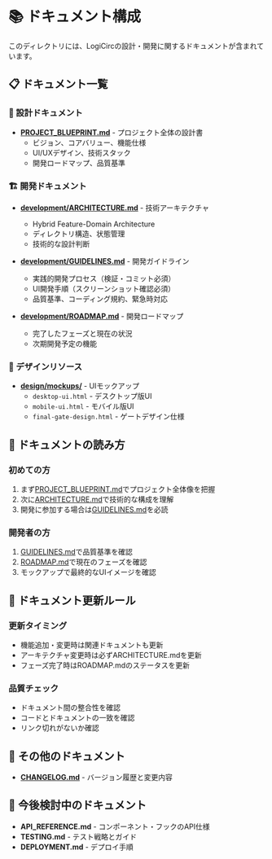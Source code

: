 # 📚 ドキュメント構成

このディレクトリには、LogiCircの設計・開発に関するドキュメントが含まれています。

## 📋 ドキュメント一覧

### 🎯 設計ドキュメント
- **[PROJECT_BLUEPRINT.md](./PROJECT_BLUEPRINT.md)** - プロジェクト全体の設計書
  - ビジョン、コアバリュー、機能仕様
  - UI/UXデザイン、技術スタック
  - 開発ロードマップ、品質基準

### 🏗️ 開発ドキュメント
- **[development/ARCHITECTURE.md](./development/ARCHITECTURE.md)** - 技術アーキテクチャ
  - Hybrid Feature-Domain Architecture
  - ディレクトリ構造、状態管理
  - 技術的な設計判断

- **[development/GUIDELINES.md](./development/GUIDELINES.md)** - 開発ガイドライン
  - 実践的開発プロセス（検証・コミット必須）
  - UI開発手順（スクリーンショット確認必須）
  - 品質基準、コーディング規約、緊急時対応

- **[development/ROADMAP.md](./development/ROADMAP.md)** - 開発ロードマップ
  - 完了したフェーズと現在の状況
  - 次期開発予定の機能

### 🎨 デザインリソース
- **[design/mockups/](./design/mockups/)** - UIモックアップ
  - `desktop-ui.html` - デスクトップ版UI
  - `mobile-ui.html` - モバイル版UI
  - `final-gate-design.html` - ゲートデザイン仕様

## 🔄 ドキュメントの読み方

### 初めての方
1. まず[PROJECT_BLUEPRINT.md](./PROJECT_BLUEPRINT.md)でプロジェクト全体像を把握
2. 次に[ARCHITECTURE.md](./development/ARCHITECTURE.md)で技術的な構成を理解
3. 開発に参加する場合は[GUIDELINES.md](./development/GUIDELINES.md)を必読

### 開発者の方
1. [GUIDELINES.md](./development/GUIDELINES.md)で品質基準を確認
2. [ROADMAP.md](./development/ROADMAP.md)で現在のフェーズを確認
3. モックアップで最終的なUIイメージを確認

## 📝 ドキュメント更新ルール

### 更新タイミング
- 機能追加・変更時は関連ドキュメントも更新
- アーキテクチャ変更時は必ずARCHITECTURE.mdを更新
- フェーズ完了時はROADMAP.mdのステータスを更新

### 品質チェック
- ドキュメント間の整合性を確認
- コードとドキュメントの一致を確認
- リンク切れがないか確認

## 📄 その他のドキュメント

- **[CHANGELOG.md](./CHANGELOG.md)** - バージョン履歴と変更内容

## 🚀 今後検討中のドキュメント

- **API_REFERENCE.md** - コンポーネント・フックのAPI仕様
- **TESTING.md** - テスト戦略とガイド
- **DEPLOYMENT.md** - デプロイ手順